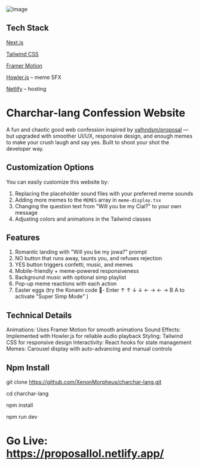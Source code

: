 ![Image](https://github.com/user-attachments/assets/f09e67bb-a803-4675-9330-9da05d3bc052)

## Tech Stack
[Next.js](https://nextjs.org/)

[Tailwind CSS](https://tailwindcss.com/)

[Framer Motion](https://motion.dev/)

[Howler.js](https://howlerjs.com/) – meme SFX

[Netlify](https://www.netlify.com/) – hosting

# Charchar-lang Confession Website

A fun and chaotic good web confession inspired by [valhndsm/proposal](https://valhndsm.github.io/proposal/) — but upgraded with smoother UI/UX, responsive design, and enough memes to make your crush laugh and say yes. Built to shoot your shot the developer way.



## Customization Options
You can easily customize this website by:

1. Replacing the placeholder sound files with your preferred meme sounds
2. Adding more memes to the `MEMES` array in `meme-display.tsx`
3. Changing the question text from "Will you be my Cial?" to your own message
4. Adjusting colors and animations in the Tailwind classes

## Features

1. Romantic landing with "Will you be my jowa?" prompt
2. NO button that runs away, taunts you, and refuses rejection
3. YES button triggers confetti, music, and memes
4. Mobile-friendly + meme-powered responsiveness
5. Background music with optional simp playlist
6. Pop-up meme reactions with each action
7. Easter eggs (try the Konami code 👀- Enter ↑ ↑ ↓ ↓ ← → ← → B A to activate "Super Simp Mode" )

## Technical Details
Animations: Uses Framer Motion for smooth animations
Sound Effects: Implemented with Howler.js for reliable audio playback
Styling: Tailwind CSS for responsive design
Interactivity: React hooks for state management
Memes: Carousel display with auto-advancing and manual controls

## Npm Install 
git clone https://github.com/XenonMorpheus/charchar-lang.git

cd charchar-lang

npm install

npm run dev

# Go Live: https://proposallol.netlify.app/
